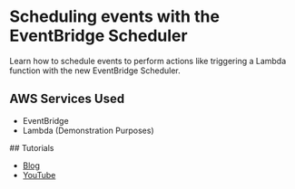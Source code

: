 # Scheduling events with the EventBridge Scheduler

Learn how to schedule events to perform actions like triggering a Lambda function with the new EventBridge Scheduler.

## AWS Services Used

- EventBridge
- Lambda (Demonstration Purposes)

## Tutorials

- [Blog](https://conermurphy.com/blog/aws-eventbridge-scheduler-cdk)
- [YouTube](https://youtu.be/hIJ6KIMUl6w)
